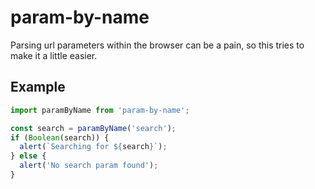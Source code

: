 # param-by-name

Parsing url parameters within the browser can be a pain, so this tries to make it a little easier.

## Example

```js
import paramByName from 'param-by-name';

const search = paramByName('search');
if (Boolean(search)) {
  alert(`Searching for ${search}`);
} else {
  alert('No search param found');
}
```
